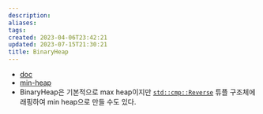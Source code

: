 ```yaml
---
description:
aliases: 
tags: 
created: 2023-04-06T23:42:21
updated: 2023-07-15T21:30:21
title: BinaryHeap
---
```

- [doc](https://doc.rust-lang.org/std/collections/struct.BinaryHeap.html)
- [min-heap](https://doc.rust-lang.org/std/collections/struct.BinaryHeap.html#min-heap)
- BinaryHeap은 기본적으로 max heap이지만 [`std::cmp::Reverse`](https://doc.rust-lang.org/std/cmp/struct.Reverse.html) 튜플 구조체에 래핑하여 min heap으로 만들 수도 있다.
